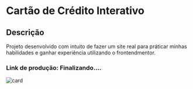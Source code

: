 # Cartão de Crédito Interativo

## Descrição
Projeto desenvolvido com intuito de fazer um site real para práticar minhas habilidades e ganhar experiência utilizando o frontendmentor.

### Link de produção: Finalizando....

![card](https://user-images.githubusercontent.com/114690321/232176949-af997eed-5396-40e3-a3a7-6d7bef653cbe.png)
